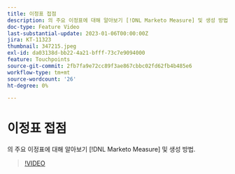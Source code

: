 ```yaml
---
title: 이정표 접점
description: 의 주요 이정표에 대해 알아보기 [!DNL Marketo Measure] 및 생성 방법.
doc-type: Feature Video
last-substantial-update: 2023-01-06T00:00:00Z
jira: KT-11323
thumbnail: 347215.jpeg
exl-id: da03138d-bb22-4a21-bfff-73c7e9094000
feature: Touchpoints
source-git-commit: 2fb7fa9e72cc89f3ae867cbbc02fd62fb4b485e6
workflow-type: tm+mt
source-wordcount: '26'
ht-degree: 0%

---
```


# 이정표 접점

의 주요 이정표에 대해 알아보기 [!DNL Marketo Measure] 및 생성 방법.

>[!VIDEO](https://video.tv.adobe.com/v/347215/?quality=12&learn=on)
